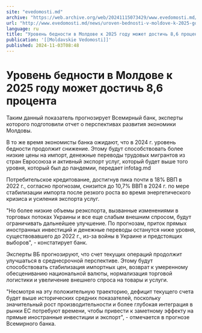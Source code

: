 ```yaml
---
site: "evedomosti.md"
archive: "https://web.archive.org/web/20241115073429/www.evedomosti.md/news/uroven-bednosti-v-moldove-k-2025-godu-mozhet-dostich-86-proc"
url: "http://www.evedomosti.md/news/uroven-bednosti-v-moldove-k-2025-godu-mozhet-dostich-86-proc"
language: ru
title: "Уровень бедности в Молдове к 2025 году может достичь 8,6 процента"
publication: '[[Moldavskie Vedomosti]]'
published: 2024-11-03T08:48
---
```


# Уровень бедности в Молдове к 2025 году может достичь 8,6 процента

Таким данный показатель прогнозирует Всемирный банк, эксперты которого подготовили отчет о перспективах развития экономики Молдовы.

В то же время экономисты банка ожидают, что в 2024 г. уровень бедности продолжит снижение. Этому будут способствовать более низкие цены на импорт, денежные переводы трудовых мигрантов из стран Евросоюза и активный экспорт услуг, который будет выше того уровня, который был до пандемии, передает infotag.md

Потребительское кредитование, достигнув пика почти в 18% ВВП в 2022 г., согласно прогнозам, снизится до 10,7% ВВП в 2024 г. по мере стабилизации импорта после резкого роста во время энергетического кризиса и усиления экспорта услуг.

"Но более низкие объемы реэкспорта, вызванные изменениями в торговых потоках Украины и все еще слабым внешним спросом, будут ограничивать дальнейшее улучшение. По прогнозам, приток прямых иностранных инвестиций и денежные переводы останутся ниже уровня, существовавшего до 2022 г., из-за войны в Украине и предстоящих выборов", - констатирует банк.

Эксперты ВБ прогнозируют, что счет текущих операций продолжит улучшаться в среднесрочной перспективе. Этому будут способствовать стабилизация импортных цен, возврат к умеренному обесцениванию национальной валюты, нормализация торговой логистики и увеличение внешнего спроса на товары и услуги.

"Несмотря на эту положительную траекторию, дефицит текущего счета будет выше исторических средних показателей, поскольку значительный рост производительности и более глубокая интеграция в рынки ЕС потребуют времени, чтобы привести к заметному эффекту на прямые иностранные инвестиции и экспорт", - отмечается в прогнозе Всемирного банка.